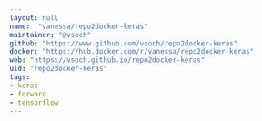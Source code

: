```yaml
---
layout: null
name:  "vanessa/repo2docker-keras"
maintainer: "@vsoch"
github: "https://www.github.com/vsoch/repo2docker-keras"
docker: "https://hub.docker.com/r/vanessa/repo2docker-keras"
web: "https://vsoch.github.io/repo2docker-keras"
uid: "repo2docker-keras"
tags:
- keras
- forward
- tensorflow
---
```


